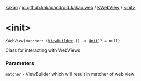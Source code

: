 [kakao](../../index.md) / [io.github.kakaoandroid.kakao.web](../index.md) / [KWebView](index.md) / [&lt;init&gt;](./-init-.md)

# &lt;init&gt;

`KWebView(matcher: (`[`ViewBuilder`](../../io.github.kakaoandroid.kakao.common.builders/-view-builder/index.md)`.() -> `[`Unit`](https://kotlinlang.org/api/latest/jvm/stdlib/kotlin/-unit/index.html)`)? = null)`

Class for interacting with WebViews

### Parameters

`matcher` - ViewBuilder which will result in matcher of web view